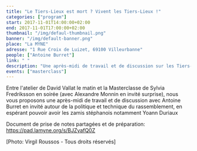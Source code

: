 ```yaml
---
title: "Le Tiers-Lieux est mort ? Vivent les Tiers-Lieux !"
categories: ["program"]
start: 2017-11-01T14:00:00+02:00
end: 2017-11-01T17:00:00+02:00
thumbnail: "/img/defaul-thumbnail.png"
banner: "/img/default-banner.png"
place: "La MYNE"
adresse: "1 Rue Croix de Luizet, 69100 Villeurbanne"
people: ["Antoine Burret"]
link: " "
description: "Une après-midi de travail et de discussion sur les Tiers-Lieux"
events: ["masterclass"]
---
```


Entre l'atelier de David Vallat le matin et la Masterclasse de Sylvia Fredriksson en soirée (avec Alexandre Monnin en invité surprise), nous vous proposons une après-midi de travail et de discussion avec Antoine Burret en invité autour de la politique et technique du rassemblement, en espérant pouvoir avoir les zamis stéphanois notamment Yoann Duriaux

Document de prise de notes partagées et de préparation: https://pad.lamyne.org/s/BJZyafQ0Z

[Photo: Virgil Roussos - Tous droits réservés]
